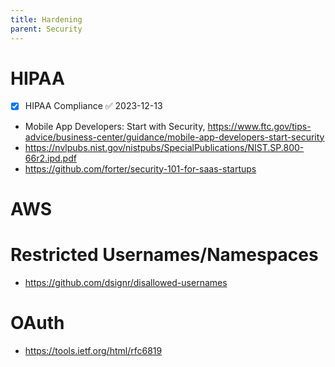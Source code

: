 ```yaml
---
title: Hardening
parent: Security
---
```


# HIPAA
- [x] HIPAA Compliance ✅ 2023-12-13
- Mobile App Developers: Start with Security, <https://www.ftc.gov/tips-advice/business-center/guidance/mobile-app-developers-start-security>
- <https://nvlpubs.nist.gov/nistpubs/SpecialPublications/NIST.SP.800-66r2.ipd.pdf>
- <https://github.com/forter/security-101-for-saas-startups>

# AWS


# Restricted Usernames/Namespaces
- <https://github.com/dsignr/disallowed-usernames>

# OAuth

- <https://tools.ietf.org/html/rfc6819>